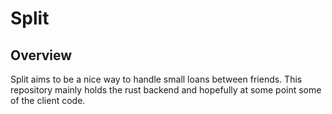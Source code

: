 # Split

## Overview

Split aims to be a nice way to handle small loans between friends. This repository mainly holds the rust backend and hopefully at some point some
of the client code.
